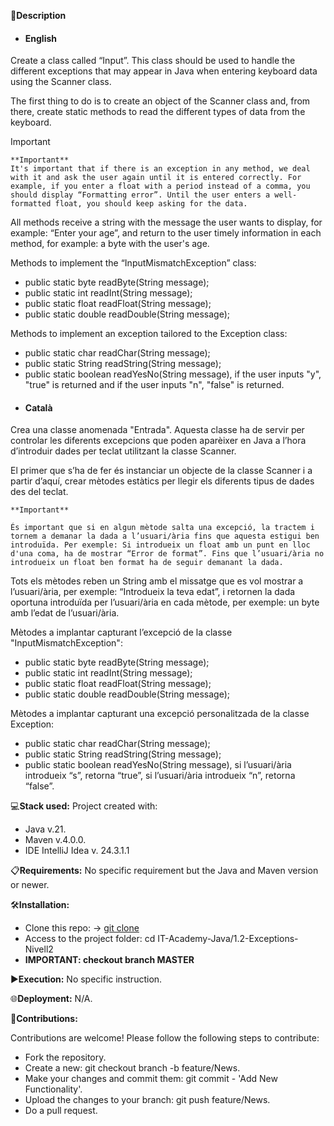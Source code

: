 📄**Description**

- #### English
Create a class called “Input”. This class should be used to handle the different exceptions that may appear in Java when entering keyboard data using the Scanner class.

The first thing to do is to create an object of the Scanner class and, from there, create static methods to read the different types of data from the keyboard.

Important

    **Important**
    It's important that if there is an exception in any method, we deal with it and ask the user again until it is entered correctly. For example, if you enter a float with a period instead of a comma, you should display “Formatting error”. Until the user enters a well-formatted float, you should keep asking for the data.

All methods receive a string with the message the user wants to display, for example: “Enter your age”, and return to the user timely information in each method, for example: a byte with the user's age.

Methods to implement the “InputMismatchException” class:

* public static byte readByte(String message);
* public static int readInt(String message);
* public static float readFloat(String message);
* public static double readDouble(String message);

Methods to implement an exception tailored to the Exception class:

* public static char readChar(String message);
* public static String readString(String message);
* public static boolean readYesNo(String message), if the user inputs "y", "true" is returned and if the user inputs "n", "false" is returned.


- #### Català

Crea una classe anomenada "Entrada". Aquesta classe ha de servir per controlar les diferents excepcions que poden aparèixer en Java a l’hora d’introduir dades per teclat utilitzant la classe Scanner.

El primer que s’ha de fer és instanciar un objecte de la classe Scanner i a partir d’aquí, crear mètodes estàtics per llegir els diferents tipus de dades des del teclat.

    **Important**
    
    És important que si en algun mètode salta una excepció, la tractem i tornem a demanar la dada a l’usuari/ària fins que aquesta estigui ben introduïda. Per exemple: Si introdueix un float amb un punt en lloc d'una coma, ha de mostrar “Error de format”. Fins que l’usuari/ària no introdueix un float ben format ha de seguir demanant la dada.
    
Tots els mètodes reben un String amb el missatge que es vol mostrar a l’usuari/ària, per exemple: “Introdueix la teva edat”, i retornen la dada oportuna introduïda per l’usuari/ària en cada mètode, per exemple: un byte amb l’edat de l’usuari/ària.
    
Mètodes a implantar capturant l’excepció de la classe "InputMismatchException":

* public static byte readByte(String message);
* public static int readInt(String message);
* public static float readFloat(String message);
* public static double readDouble(String message);

Mètodes a implantar capturant una excepció personalitzada de la classe Exception:

* public static char readChar(String message);
* public static String readString(String message);
* public static boolean readYesNo(String message), si l’usuari/ària introdueix “s”, retorna “true”, si l’usuari/ària introdueix “n”, retorna “false”.


💻**Stack used:**
Project created with:
- Java v.21.
- Maven v.4.0.0.
- IDE IntelliJ Idea v. 24.3.1.1

📋**Requirements:**
No specific requirement but the Java and Maven version or newer.

🛠️**Installation:**
- Clone this repo: -> [git clone](https://github.com/isaac-diez/IT-Academy-Java.git)
- Access to the project folder: cd IT-Academy-Java/1.2-Exceptions-Nivell2
- **IMPORTANT: checkout branch MASTER**

▶️**Execution:** No specific instruction.

🌐**Deployment:** N/A.

🤝**Contributions:**

Contributions are welcome! Please follow the following steps to contribute:

- Fork the repository.
- Create a new: git checkout branch -b feature/News.
- Make your changes and commit them: git commit - 'Add New Functionality'.
- Upload the changes to your branch: git push feature/News.
- Do a pull request.